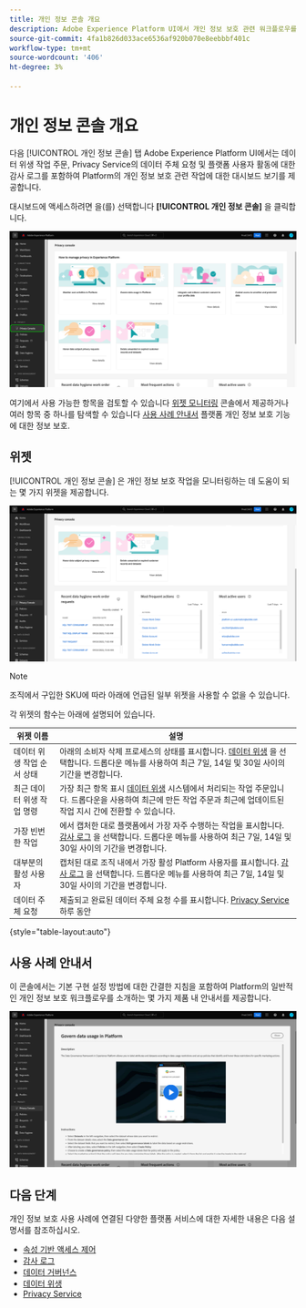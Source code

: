 ```yaml
---
title: 개인 정보 콘솔 개요
description: Adobe Experience Platform UI에서 개인 정보 보호 관련 워크플로우를 모니터링하는 방법을 알아봅니다.
source-git-commit: 4fa1b826d033ace6536af920b070e8eebbbf401c
workflow-type: tm+mt
source-wordcount: '406'
ht-degree: 3%

---
```


# 개인 정보 콘솔 개요

다음 [!UICONTROL 개인 정보 콘솔] 탭 Adobe Experience Platform UI에서는 데이터 위생 작업 주문, Privacy Service의 데이터 주체 요청 및 플랫폼 사용자 활동에 대한 감사 로그를 포함하여 Platform의 개인 정보 보호 관련 작업에 대한 대시보드 보기를 제공합니다.

대시보드에 액세스하려면 을(를) 선택합니다 **[!UICONTROL 개인 정보 콘솔]** 을 클릭합니다.

![이미지 표시 [!UICONTROL 개인 정보 콘솔] 플랫폼 UI 내에서 왼쪽 탐색에서 선택](../images/governance-privacy-security/privacy-console/left-nav.png)

여기에서 사용 가능한 항목을 검토할 수 있습니다 [위젯 모니터링](#widgets) 콘솔에서 제공하거나 여러 항목 중 하나를 탐색할 수 있습니다 [사용 사례 안내서](#use-case-guides) 플랫폼 개인 정보 보호 기능에 대한 정보 보호.

## 위젯

[!UICONTROL 개인 정보 콘솔] 은 개인 정보 보호 작업을 모니터링하는 데 도움이 되는 몇 가지 위젯을 제공합니다.

![이미지 표시 [!UICONTROL 개인 정보 콘솔] 플랫폼 UI 내에서 왼쪽 탐색에서 선택](../images/governance-privacy-security/privacy-console/widgets.png)

>[!NOTE]
>
>조직에서 구입한 SKU에 따라 아래에 언급된 일부 위젯을 사용할 수 없을 수 있습니다.

각 위젯의 함수는 아래에 설명되어 있습니다.

| 위젯 이름 | 설명 |
| --- | --- |
| 데이터 위생 작업 순서 상태 | 아래의 소비자 삭제 프로세스의 상태를 표시합니다. [데이터 위생](../../hygiene/home.md) 을 선택합니다. 드롭다운 메뉴를 사용하여 최근 7일, 14일 및 30일 사이의 기간을 변경합니다. |
| 최근 데이터 위생 작업 명령 | 가장 최근 항목 표시 [데이터 위생](../../hygiene/home.md) 시스템에서 처리되는 작업 주문입니다. 드롭다운을 사용하여 최근에 만든 작업 주문과 최근에 업데이트된 작업 지시 간에 전환할 수 있습니다. |
| 가장 빈번한 작업 | 에서 캡처한 대로 플랫폼에서 가장 자주 수행하는 작업을 표시합니다. [감사 로그](./audit-logs/overview.md) 을 선택합니다. 드롭다운 메뉴를 사용하여 최근 7일, 14일 및 30일 사이의 기간을 변경합니다. |
| 대부분의 활성 사용자 | 캡처된 대로 조직 내에서 가장 활성 Platform 사용자를 표시합니다. [감사 로그](./audit-logs/overview.md) 을 선택합니다. 드롭다운 메뉴를 사용하여 최근 7일, 14일 및 30일 사이의 기간을 변경합니다. |
| 데이터 주체 요청 | 제출되고 완료된 데이터 주체 요청 수를 표시합니다. [Privacy Service](../../privacy-service/home.md) 하루 동안 |

{style=&quot;table-layout:auto&quot;}

## 사용 사례 안내서

이 콘솔에서는 기본 구현 설정 방법에 대한 간결한 지침을 포함하여 Platform의 일반적인 개인 정보 보호 워크플로우를 소개하는 몇 가지 제품 내 안내서를 제공합니다.

![이미지 표시 [!UICONTROL 개인 정보 콘솔] 플랫폼 UI 내에서 왼쪽 탐색에서 선택](../images/governance-privacy-security/privacy-console/use-case-guide.png)

## 다음 단계

개인 정보 보호 사용 사례에 연결된 다양한 플랫폼 서비스에 대한 자세한 내용은 다음 설명서를 참조하십시오.

* [속성 기반 액세스 제어](../../access-control/abac/overview.md)
* [감사 로그](./audit-logs/overview.md)
* [데이터 거버넌스](../../data-governance/home.md)
* [데이터 위생](../../hygiene/home.md)
* [Privacy Service](../../privacy-service/home.md)
